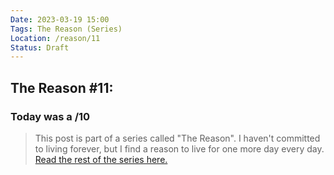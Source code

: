 ```yaml
---
Date: 2023-03-19 15:00
Tags: The Reason (Series)
Location: /reason/11
Status: Draft
---
```


## The Reason #11:

### Today was a /10

>This post is part of a series called "The Reason". I haven't committed to living forever, but I find a reason to live for one more day every day. [Read the rest of the series here.](/reason/)
